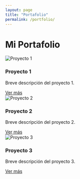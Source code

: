 ```yaml
---
layout: page
title: "Portafolio"
permalink: /portfolio/
---
```


# Mi Portafolio

<section class="projects-grid">

  <div class="project-card" id="proyecto1">
    <img src="/assets/img/proyecto1.png" alt="Proyecto 1">
    <h3>Proyecto 1</h3>
    <p>Breve descripción del proyecto 1.</p>
    <a href="#" target="_blank">Ver más</a>
  </div>

  <div class="project-card" id="proyecto2">
    <img src="/assets/img/proyecto2.png" alt="Proyecto 2">
    <h3>Proyecto 2</h3>
    <p>Breve descripción del proyecto 2.</p>
    <a href="#" target="_blank">Ver más</a>
  </div>

  <div class="project-card" id="proyecto3">
    <img src="/assets/img/proyecto3.png" alt="Proyecto 3">
    <h3>Proyecto 3</h3>
    <p>Breve descripción del proyecto 3.</p>
    <a href="#" target="_blank">Ver más</a>
  </div>

</section>
